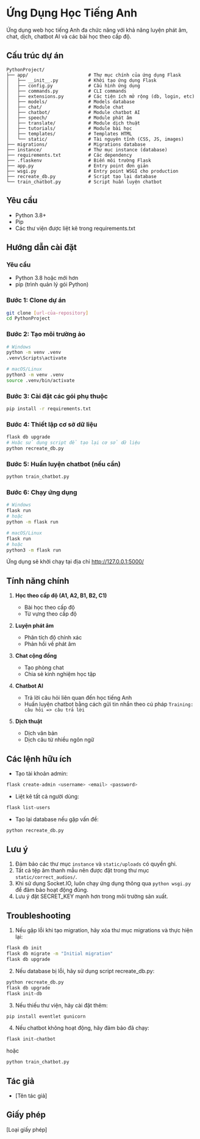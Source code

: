 # Ứng Dụng Học Tiếng Anh

Ứng dụng web học tiếng Anh đa chức năng với khả năng luyện phát âm, chat, dịch, chatbot AI và các bài học theo cấp độ.

## Cấu trúc dự án

```
PythonProject/
├── app/                      # Thư mục chính của ứng dụng Flask
│   ├── __init__.py           # Khởi tạo ứng dụng Flask
│   ├── config.py             # Cấu hình ứng dụng
│   ├── commands.py           # CLI commands
│   ├── extensions.py         # Các tiện ích mở rộng (db, login, etc)
│   ├── models/               # Models database
│   ├── chat/                 # Module chat
│   ├── chatbot/              # Module chatbot AI
│   ├── speech/               # Module phát âm
│   ├── translate/            # Module dịch thuật
│   ├── tutorials/            # Module bài học
│   ├── templates/            # Templates HTML
│   └── static/               # Tài nguyên tĩnh (CSS, JS, images)
├── migrations/               # Migrations database
├── instance/                 # Thư mục instance (database)
├── requirements.txt          # Các dependency
├── .flaskenv                 # Biến môi trường Flask
├── app.py                    # Entry point đơn giản
├── wsgi.py                   # Entry point WSGI cho production
├── recreate_db.py            # Script tạo lại database
└── train_chatbot.py          # Script huấn luyện chatbot
```

## Yêu cầu

- Python 3.8+
- Pip
- Các thư viện được liệt kê trong requirements.txt

## Hướng dẫn cài đặt

### Yêu cầu
- Python 3.8 hoặc mới hơn
- pip (trình quản lý gói Python)

### Bước 1: Clone dự án
```bash
git clone [url-của-repository]
cd PythonProject
```

### Bước 2: Tạo môi trường ảo
```bash
# Windows
python -m venv .venv
.venv\Scripts\activate

# macOS/Linux
python3 -m venv .venv
source .venv/bin/activate
```

### Bước 3: Cài đặt các gói phụ thuộc
```bash
pip install -r requirements.txt
```

### Bước 4: Thiết lập cơ sở dữ liệu
```bash
flask db upgrade
# Hoặc sử dụng script để tạo lại cơ sở dữ liệu
python recreate_db.py
```

### Bước 5: Huấn luyện chatbot (nếu cần)
```bash
python train_chatbot.py
```

### Bước 6: Chạy ứng dụng
```bash
# Windows
flask run
# hoặc
python -m flask run

# macOS/Linux
flask run
# hoặc
python3 -m flask run
```

Ứng dụng sẽ khởi chạy tại địa chỉ http://127.0.0.1:5000/

## Tính năng chính

1. **Học theo cấp độ (A1, A2, B1, B2, C1)**
   - Bài học theo cấp độ
   - Từ vựng theo cấp độ

2. **Luyện phát âm**
   - Phân tích độ chính xác
   - Phản hồi về phát âm

3. **Chat cộng đồng**
   - Tạo phòng chat
   - Chia sẻ kinh nghiệm học tập

4. **Chatbot AI**
   - Trả lời câu hỏi liên quan đến học tiếng Anh
   - Huấn luyện chatbot bằng cách gửi tin nhắn theo cú pháp `Training: câu hỏi => câu trả lời`

5. **Dịch thuật**
   - Dịch văn bản
   - Dịch câu từ nhiều ngôn ngữ

## Các lệnh hữu ích

- Tạo tài khoản admin:
```bash
flask create-admin <username> <email> <password>
```

- Liệt kê tất cả người dùng:
```bash
flask list-users
```

- Tạo lại database nếu gặp vấn đề:
```bash
python recreate_db.py
```

## Lưu ý

1. Đảm bảo các thư mục `instance` và `static/uploads` có quyền ghi.
2. Tất cả tệp âm thanh mẫu nên được đặt trong thư mục `static/correct_audios/`.
3. Khi sử dụng Socket.IO, luôn chạy ứng dụng thông qua `python wsgi.py` để đảm bảo hoạt động đúng.
4. Lưu ý đặt SECRET_KEY mạnh hơn trong môi trường sản xuất.

## Troubleshooting

1. Nếu gặp lỗi khi tạo migration, hãy xóa thư mục migrations và thực hiện lại:
```bash
flask db init
flask db migrate -m "Initial migration"
flask db upgrade
```

2. Nếu database bị lỗi, hãy sử dụng script recreate_db.py:
```bash
python recreate_db.py
flask db upgrade
flask init-db
```

3. Nếu thiếu thư viện, hãy cài đặt thêm:
```bash
pip install eventlet gunicorn
```

4. Nếu chatbot không hoạt động, hãy đảm bảo đã chạy:
```bash
flask init-chatbot
```
hoặc
```bash
python train_chatbot.py
```

## Tác giả

- [Tên tác giả]

## Giấy phép

[Loại giấy phép]



